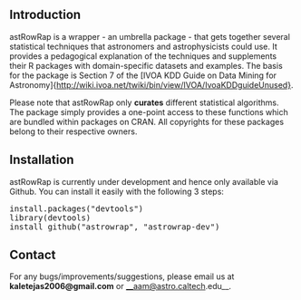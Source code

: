 Introduction
------------

astRowRap is a wrapper - an umbrella package - that gets together several statistical techniques that astronomers and astrophysicists could use. It provides a pedagogical explanation of the techniques and supplements their R packages with domain-specific datasets and examples. The basis for the package is Section 7 of the [IVOA KDD Guide on Data Mining for Astronomy]{http://wiki.ivoa.net/twiki/bin/view/IVOA/IvoaKDDguideUnused}. 

Please note that astRowRap only __curates__ different statistical algorithms. The package simply provides a one-point access to these functions which are bundled within packages on CRAN. All copyrights for these packages belong to their respective owners.  

Installation
------------

astRowRap is currently under development and hence only available via Github. You can install it easily with the following 3 steps:
<pre>install.packages("devtools")
library(devtools)
install_github("astrowrap", "astrowrap-dev")
</pre>

Contact
-------
For any bugs/improvements/suggestions, please email us at __kaletejas2006@gmail.com__ or __aam@astro.caltech.edu__.
